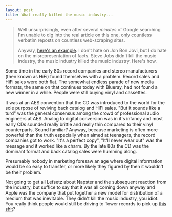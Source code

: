```yaml
---
layout: post
title: What really killed the music industry...
---
```


> Well unsurprisingly, even after several _minutes_ of Google searching I'm unable to dig into the real article on this one, only countless verbatim reposts on countless web-scraping sites.
>
> Anyway, [here's an example](http://www.torontosun.com/entertainment/music/2011/03/15/17616986-wenn-story.html "Steve Jobs killed music: Bon Jovi | Music | Entertainment | Toronto Sun").  I don't hate on Jon Bon Jovi, but I do hate on the misrepresentation of facts.  Steve Jobs didn't kill the music industry, the music industry killed the music industry.  Here's how.

Some time in the early 80s record companies and stereo manufacturers (then known as HiFi) found themselves with a problem.  Record sales and HiFi sales were both flat.  The somewhat endless parade of new media formats, the same on that continues today with Blueray, had not found a new winner in a while.  People were still buying vinyl and cassettes.

It was at an AES convention that the CD was introduced to the world for the sole purpose of reviving back catalog and HiFi sales.  "But it sounds like a turd" was the general consensus among the crowd of professional audio engineers at AES.  Analog to digital conversion was in it's infancy and most early CDs sounded really brittle and really thin compared to their vinyl counterparts.  Sound familiar?  Anyway, because marketing is often more powerful than the truth especially when aimed at teenagers, the record companies got to work.  "It's a perfect copy", "It'll never wear out" was the message and it worked like a charm.  By the late 80s the CD was the dominant format and back catalog sales were humming along.

Presumably nobody in marketing foresaw an age where digital information would be so easy to transfer, or more likely they figured by then it wouldn't be their problem.  

Not going to get all Lefsetz about Napster and the subsequent reaction from the industry, but suffice to say that it was all coming down anyway and Apple was the company that put together a new model for distribution of a medium that was inevitable.  They didn't kill the music industry, you idiot.  You really think people would still be driving to Tower records to pick up [this shit](http://www.youtube.com/watch?v=CD2LRROpph0 "YouTube
        - Rebecca Black - Friday (OFFICIAL VIDEO)")?
